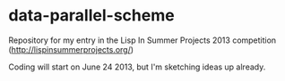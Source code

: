 data-parallel-scheme
====================

Repository for my entry in the Lisp In Summer Projects 2013 competition (http://lispinsummerprojects.org/)

Coding will start on June 24 2013, but I'm sketching ideas up already.